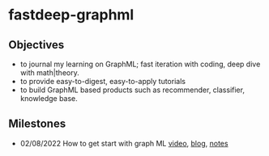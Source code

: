 # fastdeep-graphml

## Objectives
- to journal my learning on GraphML; fast iteration with coding, deep dive with math|theory.
- to provide easy-to-digest, easy-to-apply tutorials 
- to build GraphML based products such as recommender, classifier, knowledge base.

## Milestones
- 02/08/2022 How to get start with graph ML [video](https://www.youtube.com/watch?v=UGvbALEszws), [blog](https://gordicaleksa.medium.com/how-to-get-started-with-graph-machine-learning-afa53f6f963a), [notes]()
